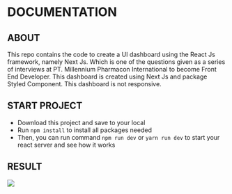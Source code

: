 # DOCUMENTATION

## ABOUT
This repo contains the code to create a UI dashboard using the React Js framework, namely Next Js. Which is one of the questions given as a series of interviews at PT. Millennium Pharmacon International to become Front End Developer. This dashboard is created using Next Js and package Styled Component. This dashboard is not responsive.

## START PROJECT

- Download this project and save to your local 
- Run `npm install` to install all packages needed
- Then, you can run command `npm run dev` or `yarn run dev` to start your react server and see how it works

## RESULT

<div style="display: flex">
<img src="https://i.postimg.cc/vBQ2fMq5/Screen-Shot-2022-10-01-at-18-23-57.png" />
</div>



